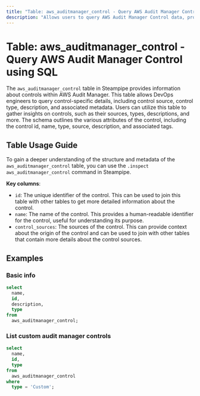 ```yaml
---
title: "Table: aws_auditmanager_control - Query AWS Audit Manager Control using SQL"
description: "Allows users to query AWS Audit Manager Control data, providing information about controls within AWS Audit Manager. This table enables users to access detailed information about controls, such as control source, control type, description, and associated metadata."
---
```


# Table: aws_auditmanager_control - Query AWS Audit Manager Control using SQL

The `aws_auditmanager_control` table in Steampipe provides information about controls within AWS Audit Manager. This table allows DevOps engineers to query control-specific details, including control source, control type, description, and associated metadata. Users can utilize this table to gather insights on controls, such as their sources, types, descriptions, and more. The schema outlines the various attributes of the control, including the control id, name, type, source, description, and associated tags.

## Table Usage Guide

To gain a deeper understanding of the structure and metadata of the `aws_auditmanager_control` table, you can use the `.inspect aws_auditmanager_control` command in Steampipe.

**Key columns**:

- `id`: The unique identifier of the control. This can be used to join this table with other tables to get more detailed information about the control.
- `name`: The name of the control. This provides a human-readable identifier for the control, useful for understanding its purpose.
- `control_sources`: The sources of the control. This can provide context about the origin of the control and can be used to join with other tables that contain more details about the control sources.

## Examples

### Basic info

```sql
select
  name,
  id,
  description,
  type
from
  aws_auditmanager_control;
```


### List custom audit manager controls

```sql
select
  name,
  id,
  type
from
  aws_auditmanager_control
where
  type = 'Custom';
```

